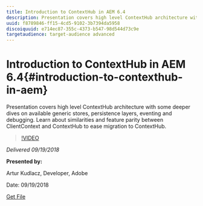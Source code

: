 ```yaml
---
title: Introduction to ContextHub in AEM 6.4
description: Presentation covers high level ContextHub architecture with some deeper dives on available generic stores, persistence layers, eventing and debugging. Learn about similarities and feature parity between ClientContext and ContextHub to ease migration to ContextHub.
uuid: f8789846-ff15-4cd5-9102-3b7394da5958
discoiquuid: e714ec87-355c-4373-b547-98d544d73c9e
targetaudience: target-audience advanced
---
```

# Introduction to ContextHub in AEM 6.4{#introduction-to-contexthub-in-aem}

Presentation covers high level ContextHub architecture with some deeper dives on available generic stores, persistence layers, eventing and debugging. Learn about similarities and feature parity between ClientContext and ContextHub to ease migration to ContextHub.

>[!VIDEO](https://video.tv.adobe.com/v/23839/?quality=9)

*Delivered 09/19/2018*

**Presented by:**

Artur Kudlacz, Developer, Adobe

Date: 09/19/2018

[Get File](assets/gems-session-introduction-to-contexthub-in-aem-64.pdf)

<!--
[Get back to the Overview](https://helpx.adobe.com/experience-manager/kt/eseminars/gems/aem-index.html)
-->
